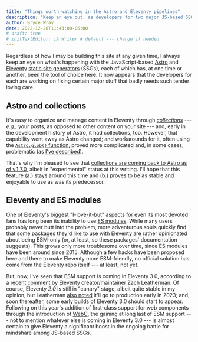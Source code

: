 ```yaml
---
title: "Things worth watching in the Astro and Eleventy pipelines"
description: "Keep an eye out, as developers for two major JS-based SSGs work actively to resolve shortcomings."
author: Bryce Wray
date: 2022-12-20T11:43:00-06:00
# draft: true
# initTextEditor: iA Writer # default --- change if needed
---
```


Regardless of how I may be building this site at any given time, I always keep an eye on what's happening with the JavaScript-based [Astro](https://astro.build) and [Eleventy](https://11ty.dev) [static site generators](https://github.com/myles/awesome-static-generators) (SSGs), each of which has, at one time or another, been the tool of choice here. It now appears that the developers for each are working on fixing certain major stuff that badly needs such tender loving care.

<!--more-->

## Astro and collections

It's easy to organize and manage content in Eleventy through [*collections*](https://www.11ty.dev/docs/collections/) --- *e.g.*, your posts, as opposed to other content on your site --- and, early in the development history of Astro, it had collections, too. However, that capability went away as Astro changed; and workarounds for it, often using the [`Astro.glob()` function](https://docs.astro.build/en/reference/api-reference/#astroglob), proved more complicated and, in some cases, problematic (as [I've described](/posts/2022/10/accepting-reality-astro/)).

That's why I'm pleased to see that [collections are coming back to Astro as of v.1.7.0](https://docs.astro.build/en/guides/content-collections/), albeit in "experimental" status at this writing. I'll hope that this feature (a.) stays around this time and (b.) proves to be as stable and enjoyable to use as was its predecessor.

## Eleventy and ES modules

One of Eleventy's biggest "I-love-it-but" aspects for even its most devoted fans has long been its inability to use [ES modules](https://hacks.mozilla.org/2018/03/es-modules-a-cartoon-deep-dive/). While many users probably never butt into the problem, more adventurous souls quickly find that some packages they'd like to use with Eleventy are rather opinionated about being ESM-only (or, at least, so these packages' documentation suggests). This grows only more troublesome over time, since ES modules have been around since 2015. Although a few hacks have been proposed here and there to make Eleventy more ESM-friendly, no official solution has come from the Eleventy repo itself --- at least, not yet.

But, now, I've seen that ESM support is coming in Eleventy 3.0, according to a
[recent comment](https://github.com/11ty/eleventy/pull/2575#issuecomment-1339684878) by Eleventy creator/maintainer Zach Leatherman. Of course, Eleventy *2.0* is still in "canary" stage, albeit quite stable in my opinion, but Leatherman [also noted](https://github.com/11ty/eleventy/issues/2675#issuecomment-1338239010) it'll go to production early in 2023; and, soon thereafter, some early builds of Eleventy 3.0 should start to appear. Following on this year's addition of first-class support for web components through the introduction of [WebC](https://www.11ty.dev/docs/languages/webc/), the gaining at long last of ESM support --- not to mention whatever else is coming in Eleventy 3.0 --- is almost certain to give Eleventy a significant boost in the ongoing battle for mindshare among JS-based SSGs.

